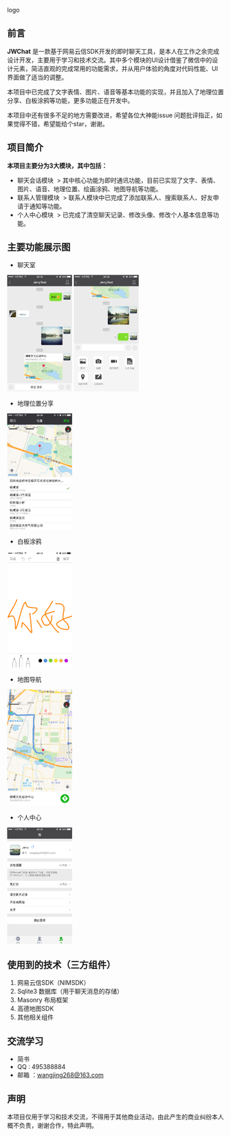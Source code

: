 logo

## 前言

**JWChat** 是一款基于网易云信SDK开发的即时聊天工具，是本人在工作之余完成设计开发，主要用于学习和技术交流。其中多个模块的UI设计借鉴了微信中的设计元素，简洁直观的完成常用的功能需求，并从用户体验的角度对代码性能、UI界面做了适当的调整。

本项目中已完成了文字表情、图片、语音等基本功能的实现，并且加入了地理位置分享、白板涂鸦等功能，更多功能正在开发中。

本项目中还有很多不足的地方需要改进，希望各位大神能issue 问题批评指正，如果觉得不错，希望能给个star，谢谢。

## 项目简介

**本项目主要分为3大模块，其中包括：**

- 聊天会话模块
  > 其中核心功能为即时通讯功能，目前已实现了文字、表情、图片、语音、地理位置、绘画涂鸦、地图导航等功能。
- 联系人管理模块
  > 联系人模块中已完成了添加联系人、搜索联系人、好友申请于通知等功能。
- 个人中心模块
  > 已完成了清空聊天记录、修改头像、修改个人基本信息等功能。

## 主要功能展示图

- 聊天室

<img src="https://github.com/jerrywangjing/JWChat/raw/master/Screenshot/chatRoom1.PNG" width="30%" height="30%">             <img src="https://github.com/jerrywangjing/JWChat/raw/master/Screenshot/chatRoom2.PNG" width="30%" height="30%">

- 地理位置分享

<img src="https://github.com/jerrywangjing/JWChat/raw/master/Screenshot/locationShare.PNG" width="30%" height="30%">

- 白板涂鸦

<img src="https://github.com/jerrywangjing/JWChat/raw/master/Screenshot/artboard.PNG" width="30%" height="30%">

- 地图导航

<img src="https://github.com/jerrywangjing/JWChat/raw/master/Screenshot/locationNavi.PNG" width="30%" height="30%">

- 个人中心

<img src="https://github.com/jerrywangjing/JWChat/raw/master/Screenshot/profile.PNG" width="30%" height="30%">

## 使用到的技术（三方组件）

1. 网易云信SDK（NIMSDK）
2. Sqlite3 数据库（用于聊天消息的存储）
3. Masonry 布局框架
4. 高德地图SDK
5. 其他相关组件

## 交流学习

- 简书
- QQ : 495388884
- 邮箱 ：wangjing268@163.com

## 声明

本项目仅用于学习和技术交流，不得用于其他商业活动，由此产生的商业纠纷本人概不负责，谢谢合作，特此声明。


